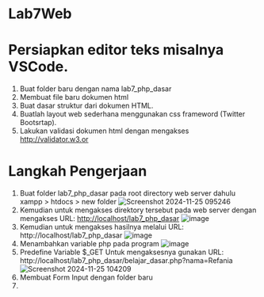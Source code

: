 # Lab7Web
# Persiapkan editor teks misalnya VSCode.
1. Buat folder baru dengan nama lab7_php_dasar
2. Membuat file baru dokumen html
3. Buat dasar struktur dari dokumen HTML.
4. Buatlah layout web sederhana menggunakan css frameword (Twitter Bootsrtap).
5. Lakukan validasi dokumen html dengan mengakses http://validator.w3.or

# Langkah Pengerjaan 
1. Buat folder lab7_php_dasar pada root directory web server dahulu xampp > htdocs > new folder
![Screenshot 2024-11-25 095246](https://github.com/user-attachments/assets/b44aad2f-57d5-42b3-aa61-ee2b498bced3)
2. Kemudian untuk mengakses direktory tersebut pada web server dengan mengakses URL:
[http://localhost/lab7_php_dasar](http://localhost/lab7_php_dasar/)
![image](https://github.com/user-attachments/assets/d8f0a2fb-e468-4ebc-8468-3be216945c8b)
3. Kemudian untuk mengakses hasilnya melalui URL:
http://localhost/lab7_php_dasar
![image](https://github.com/user-attachments/assets/3b7fa2cf-e41c-4e85-976b-42b42c68231e)
4. Menambahkan variable php pada program
![image](https://github.com/user-attachments/assets/74d66e05-392a-4c04-ba77-4bb0a189f7c4)
5. Predefine Variable $_GET Untuk mengaksesnya gunakan URL:
http://localhost/lab7_php_dasar/belajar_dasar.php?nama=Refania
![Screenshot 2024-11-25 104209](https://github.com/user-attachments/assets/fa066ad3-648b-4af8-8d5f-2333cd5701de)
6. Membuat  Form Input dengan folder baru
7. 






   




